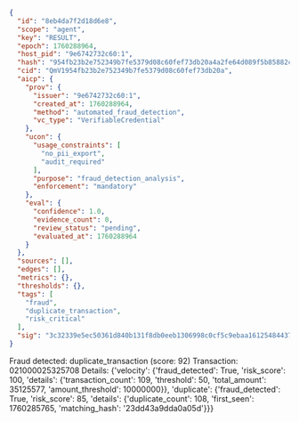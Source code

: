 ```json
{
  "id": "8eb4da7f2d18d6e8",
  "scope": "agent",
  "key": "RESULT",
  "epoch": 1760288964,
  "host_pid": "9e6742732c60:1",
  "hash": "954fb23b2e752349b7fe5379d08c60fef73db20a4a2fe64d089f5b85882c488a",
  "cid": "QmV1954fb23b2e752349b7fe5379d08c60fef73db20a",
  "aicp": {
    "prov": {
      "issuer": "9e6742732c60:1",
      "created_at": 1760288964,
      "method": "automated_fraud_detection",
      "vc_type": "VerifiableCredential"
    },
    "ucon": {
      "usage_constraints": [
        "no_pii_export",
        "audit_required"
      ],
      "purpose": "fraud_detection_analysis",
      "enforcement": "mandatory"
    },
    "eval": {
      "confidence": 1.0,
      "evidence_count": 0,
      "review_status": "pending",
      "evaluated_at": 1760288964
    }
  },
  "sources": [],
  "edges": [],
  "metrics": {},
  "thresholds": {},
  "tags": [
    "fraud",
    "duplicate_transaction",
    "risk_critical"
  ],
  "sig": "3c32339e5ec50361d840b131f8db0eeb1306998c0cf5c9ebaa16125484437a20"
}
```

Fraud detected: duplicate_transaction (score: 92)
Transaction: 021000025325708
Details: {'velocity': {'fraud_detected': True, 'risk_score': 100, 'details': {'transaction_count': 109, 'threshold': 50, 'total_amount': 35125577, 'amount_threshold': 10000000}}, 'duplicate': {'fraud_detected': True, 'risk_score': 85, 'details': {'duplicate_count': 108, 'first_seen': 1760285765, 'matching_hash': '23dd43a9dda0a05d'}}}